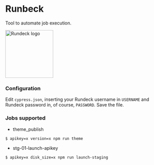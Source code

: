 # Runbeck

Tool to automate job execution.

<img src="https://projects.task.gda.pl/uploads/-/system/project/avatar/135/rundeck_logo_white.png" width="150" height="150" title="Rundeck logo">

### Configuration

Edit ```cypress.json```, inserting your Rundeck username in ```USERNAME``` and Rundeck password in, of course, ```PASSWORD```. Save the file.

### Jobs supported

* theme_publish 

```shell
$ apikey=x version=x npm run theme
```

* stg-01-launch-apikey
```shell
$ apikey=x disk_size=x npm run launch-staging
```
